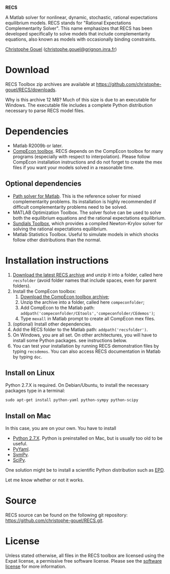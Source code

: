 **RECS**

A Matlab solver for nonlinear, dynamic, stochastic, rational expectations
equilibrium models. RECS stands for "Rational Expectations Complementarity
Solver". This name emphasizes that RECS has been developed specifically to solve
models that include complementarity equations, also known as models with
occasionally binding constraints.

[Christophe Gouel](http://www.christophegouel.com) (<christophe.gouel@grignon.inra.fr>)

Download
========

RECS Toolbox zip archives are available at
<https://github.com/christophe-gouel/RECS/downloads>.

Why is this archive 12 MB? Much of this size is due to an executable for
Windows. The executable file includes a complete Python distribution necessary
to parse RECS model files.

Dependencies
============

* Matlab R2009b or later.
* [CompEcon toolbox](http://www4.ncsu.edu/~pfackler/compecon/). RECS depends on
  the CompEcon toolbox for many programs (especially with respect to
  interpolation). Please follow CompEcon installation instructions and do not
  forget to create the mex files if you want your models solved in a reasonable
  time.

Optional dependencies
---------------------

* [Path solver for Matlab](http://pages.cs.wisc.edu/~ferris/path.html). This is
  the reference solver for mixed complementarity problems. Its installation is
  highly recommended if difficult complementarity problems need to be solved.
* MATLAB Optimization Toolbox. The solver fsolve can be used to solve both the
  equilibrium equations and the rational expectations equilibrium.
* [Sundials Toolbox](https://computation.llnl.gov/casc/sundials/main.html),
  which provides a compiled Newton-Krylov solver for solving the rational
  expectations equilibrium.
* Matlab Statistics Toolbox. Useful to simulate models in which shocks follow
  other distributions than the normal.

Installation instructions
=========================

1. [Download the latest RECS
   archive](https://github.com/christophe-gouel/RECS/downloads) and unzip it
   into a folder, called here `recsfolder` (avoid folder names that include
   spaces, even for parent folders).
2. Install the CompEcon toolbox:
   1. [Download the CompEcon toolbox archive](http://www4.ncsu.edu/~pfackler/compecon/);
   2. Unzip the archive into a folder, called here `compeconfolder`;
   3. Add CompEcon to the Matlab path: `addpath('compeconfolder/CEtools','compeconfolder/CEdemos')`;
   4. Type `mexall` in Matlab prompt to create all CompEcon mex files.
3. (optional) Install other dependencies.
4. Add the RECS folder to the Matlab path: `addpath('recsfolder')`.
5. On Windows, you are all set. On other architectures, you will have to install
   some Python packages. see instructions below.
6. You can test your installation by running RECS demonstration files by typing
   `recsdemos`. You can also access RECS documentation in Matlab by typing `doc`.

Install on Linux
----------------

Python 2.7.X is required. On Debian/Ubuntu, to install the necessary packages
type in a terminal:

    sudo apt-get install python-yaml python-sympy python-scipy

Install on Mac
--------------

In this case, you are on your own. You have to install

* [Python 2.7.X](http://www.python.org/download/). Python is preinstalled on
  Mac, but is usually too old to be useful.
* [PyYaml](http://pyyaml.org/wiki/PyYAML).
* [SymPy](http://sympy.org).
* [SciPy](http://www.scipy.org/Download).

One solution might be to install a scientific Python distribution such as
[EPD](http://www.enthought.com/).

Let me know whether or not it works.

Source
=======

RECS source can be found on the following git repository:
<https://github.com/christophe-gouel/RECS.git>.

License
=======

Unless stated otherwise, all files in the RECS toolbox are licensed using the
Expat license, a permissive free software license. Please see the [software
license](https://github.com/christophe-gouel/RECS/blob/master/LICENSE.txt) for
more information.

